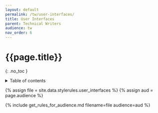 ```yaml
---
layout: default
permalink: /tw/user-interfaces/
title: User Interfaces
parent: Technical Writers
audience: tw
nav_order: 6
---
```

# {{page.title}} 
{: .no_toc }
<details markdown="block">
  <summary>
    Table of contents
  </summary>
  {: .text-delta }
- TOC
{:toc}
</details>

{% assign file = site.data.stylerules.user_interfaces %}
{% assign aud = page.audience %}

{% include get_rules_for_audience.md filename=file audience=aud %}